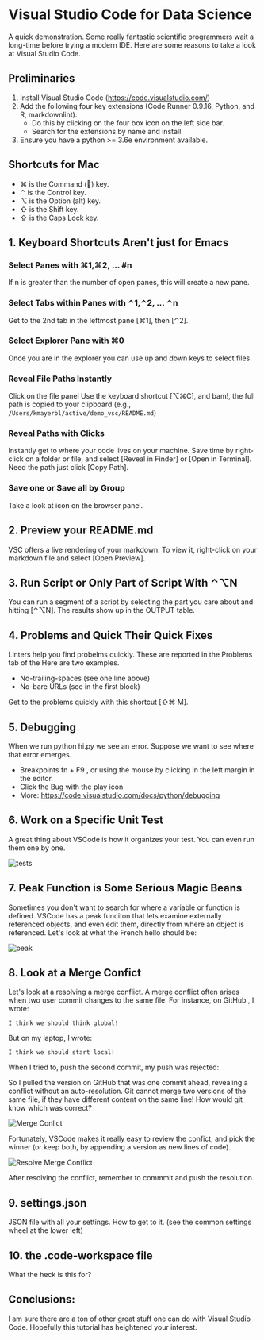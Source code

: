 # Visual Studio Code for Data Science

A quick demonstration. Some really fantastic scientific programmers
wait a long-time before trying a modern IDE.
Here are some reasons to take a look at Visual Studio Code.

## Preliminaries

1. Install Visual Studio Code (https://code.visualstudio.com/)
2. Add the following four key extensions (Code Runner 0.9.16, Python, and R, markdownlint).
    * Do this by clicking on the four box icon on the left side bar.
    * Search for the extensions by name and install
3. Ensure you have a python >= 3.6e environment available.

## Shortcuts for Mac

* ⌘ is the Command () key.
* ⌃ is the Control key.
* ⌥ is the Option (alt) key.
* ⇧ is the Shift key.
* ⇪ is the Caps Lock key.

## 1. Keyboard Shortcuts Aren't just for Emacs

### Select Panes with ⌘1,⌘2, ... #n

If n is greater than the number of open panes, this will create a new pane.

### Select Tabs within Panes with ⌃1,⌃2, ... ⌃n

Get to the 2nd tab in the leftmost pane [⌘1], then [⌃2].

### Select Explorer Pane with ⌘0

Once you are in the explorer you can use up and down keys to select files.

### Reveal File Paths Instantly

Click on the file panel Use the keyboard shortcut [⌥⌘C], and bam!, the full path is copied to your clipboard (e.g., `/Users/kmayerbl/active/demo_vsc/README.md`)

### Reveal Paths with Clicks

Instantly get to where  your code lives on your machine. Save time by right-click on a folder or file, and select [Reveal in Finder] or [Open in Terminal]. Need the path just click [Copy Path].

### Save one or Save all by Group

Take a look at icon on the browser panel.

## 2. Preview your README.md

VSC offers a live rendering of your markdown. To view it, right-click on your markdown file and select [Open Preview].

## 3. Run Script or Only Part of Script With ⌃⌥N

You can run a segment of a script by selecting the part you care about and hitting [⌃⌥N]. The results show up in the OUTPUT table.

## 4. Problems and Quick Their Quick Fixes

Linters help you find probelms quickly. These are reported in the Problems tab of the  Here are two examples. 

* No-trailing-spaces (see one line above)
* No-bare URLs (see in the first block)

Get to the problems quickly with this shortcut [⇧⌘ M].

## 5. Debugging

When we run python hi.py we see an error. Suppose we want to see where that error emerges.

* Breakpoints fn + F9 , or using the mouse by clicking in the left margin in the editor.
* Click the Bug with the play icon
* More: https://code.visualstudio.com/docs/python/debugging

## 6. Work on a Specific Unit Test

A great thing about VSCode is how it organizes your test. You can even run them one by one.

![tests](https://user-images.githubusercontent.com/46639063/75184229-ea3d8580-56f8-11ea-83d3-1ee87fec849c.png)

## 7. Peak Function is Some Serious Magic Beans

 Sometimes you don't want to search for where a variable or function is defined. VSCode has a peak funciton that lets examine externally referenced objects, and even edit them, directly from where an object is referenced. Let's look at what the French hello should be:

![peak](https://user-images.githubusercontent.com/46639063/75184186-d98d0f80-56f8-11ea-8e67-cd76626992f0.png)


## 8. Look at a Merge Confict

Let's look at a resolving a merge conflict. A merge conflict often arises when two user commit changes to the same file. For instance, on GitHub , I wrote:


```
I think we should think global!
```

But on my laptop, I wrote:

```
I think we should start local!
```

When I tried to, push the second commit, my push was rejected:

So I pulled the version on GitHub that was one commit ahead, revealing a conflict without an auto-resolution. Git cannot merge two versions of the same file, if they have different content on the same line! How would git know which was correct? 

![Merge Conlict](https://user-images.githubusercontent.com/46639063/75185762-810b4180-56fb-11ea-810d-2560939496be.png)

Fortunately, VSCode makes it really easy to review the confict, and pick the winner (or keep both, by appending a version as new lines of code).

![Resolve Merge Conflict](https://user-images.githubusercontent.com/46639063/75185767-82d50500-56fb-11ea-8da1-4d32fddabe7c.png)

After resolving the conflict, remember to commmit and push the resolution.

## 9. settings.json

JSON file with all your settings. How to get to it. (see the common settings wheel at the lower left)

## 10. the .code-workspace file

What the heck is this for?


## Conclusions:

I am sure there are a ton of other great stuff one can do with Visual Studio Code. 
Hopefully this tutorial has heightened your interest.
